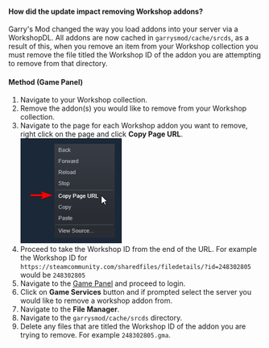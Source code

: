 #### How did the update impact removing Workshop addons?
Garry's Mod changed the way you load addons into your server via a WorkshopDL. All addons are now cached in ``garrysmod/cache/srcds``, as a result of this, when you remove an item from your Workshop collection you must remove the file titled the Workshop ID of the addon you are attempting to remove from that directory.

#### Method (Game Panel)
1. Navigate to your Workshop collection.
2. Remove the addon(s) you would like to remove from your Workshop collection.
3. Navigate to the page for each Workshop addon you want to remove, right click on the page and click **Copy Page URL**.  
![](https://raw.githubusercontent.com/HexaneNetworks/help-assets/master/assets/png/removing-workshop-addons.png)
4. Proceed to take the Workshop ID from the end of the URL.
    For example the Workshop ID for `https://steamcommunity.com/sharedfiles/filedetails/?id=248302805` would be ``248302805``
5. Navigate to the [Game Panel](https://hexane.gg) and 
proceed to login.
6. Click on **Game Services** button and if prompted select the server you would like to remove a workshop addon from.
7. Navigate to the **File Manager**. 
8. Navigate to the ``garrysmod/cache/srcds`` directory.
9. Delete any files that are titled the Workshop ID of the addon you are trying to remove. For example ``248302805.gma``.
